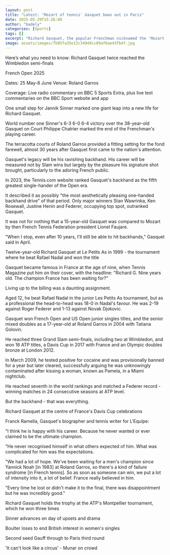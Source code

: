 ```yaml
---
layout: post
title: "Latest: 'Mozart of tennis' Gasquet bows out in Paris"
date: 2025-05-29T15:26:09
author: "badely"
categories: [Sports]
tags: []
excerpt: "Richard Gasquet, the popular Frenchman nicknamed the 'Mozart of tennis', ends his playing career after his second-round loss in Paris."
image: assets/images/7b85fa35e12c349d4cc89af6ae43fb4f.jpg
---
```


Here’s what you need to know: Richard Gasquet twice reached the Wimbledon semi-finals

French Open 2025

Dates: 25 May-8 June Venue: Roland Garros

Coverage: Live radio commentary on BBC 5 Sports Extra, plus live text commentaries on the BBC Sport website and app

One small step for Jannik Sinner marked one giant leap into a new life for Richard Gasquet.

World number one Sinner's 6-3 6-0 6-4 victory over the 38-year-old Gasquet on Court Philippe Chatrier marked the end of the Frenchman's playing career.

The terracotta courts of Roland Garros provided a fitting setting for the fond farewell, almost 30 years after Gasquet first came to the nation's attention.

Gasquet's legacy will be his ravishing backhand. His career will be measured not by Slam wins but largely by the pleasure his signature shot brought, particularly to the adoring French public.

In 2023, the Tennis.com website ranked Gasquet's backhand as the fifth greatest single-hander of the Open era.

It described it as possibly "the most aesthetically pleasing one-handed backhand drive" of that period. Only major winners Stan Wawrinka, Ken Rosewall, Justine Henin and Federer, occupying top spot, outranked Gasquet.

It was not for nothing that a 15-year-old Gasquet was compared to Mozart by then French Tennis Federation president Lionel Faujare.

"When I stop, even after 10 years, I'll still be able to hit backhands," Gasquet said in April.

Twelve-year-old Richard Gasquet at Le Petits As in 1999 - the tournament where he beat Rafael Nadal and won the title

Gasquet became famous in France at the age of nine, when Tennis Magazine put him on their cover, with the headline: "Richard G. Nine years old. The champion France has been waiting for?"

Living up to the billing was a daunting assignment.

Aged 12, he beat Rafael Nadal in the junior Les Petits As tournament, but as a professional the head-to-head was 18-0 in Nadal's favour. He was 2-19 against Roger Federer and 1-13 against Novak Djokovic.

Gasquet won French Open and US Open junior singles titles, and the senior mixed doubles as a 17-year-old at Roland Garros in 2004 with Tatiana Golovin.

He reached three Grand Slam semi-finals, including two at Wimbledon, and won 16 ATP titles, a Davis Cup in 2017 with France and an Olympic doubles bronze at London 2012.

In March 2009, he tested positive for cocaine and was provisionally banned for a year but later cleared, successfully arguing he was unknowingly contaminated after kissing a woman, known as Pamela, in a Miami nightclub.

He reached seventh in the world rankings and matched a Federer record - winning matches in 24 consecutive seasons at ATP level.

But the backhand - that was everything.

Richard Gasquet at the centre of France's Davis Cup celebrations

Franck Ramella, Gasquet's biographer and tennis writer for L'Equipe:

"I think he is happy with his career. Because he never wanted or ever claimed to be the ultimate champion.

"He never recognised himself in what others expected of him. What was complicated for him was the expectations.

"We had a lot of hope. We've been waiting for a men's champion since Yannick Noah [in 1983] at Roland Garros, so there's a kind of failure syndrome [in French tennis]. So as soon as someone can win, we put a lot of intensity into it, a lot of belief. France really believed in him.

"Every time he lost or didn't make it to the final, there was disappointment but he was incredibly good."

Richard Gasquet holds the trophy at the ATP's Montpellier tournament, which he won three times

Sinner advances on day of upsets and drama

Boulter loses to end British interest in women's singles

Second seed Gauff through to Paris third round

'It can't look like a circus' - Munar on crowd


